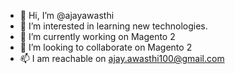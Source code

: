 - 👋 Hi, I’m @ajayawasthi
- 👀 I’m interested in learning new technologies.
- 🌱 I’m currently working on Magento 2
- 💞️ I’m looking to collaborate on Magento 2
- 📫 I am reachable on ajay.awasthi100@gmail.com

<!---
ajayawasthi/ajayawasthi is a ✨ special ✨ repository because its `README.md` (this file) appears on your GitHub profile.
You can click the Preview link to take a look at your changes.
--->
